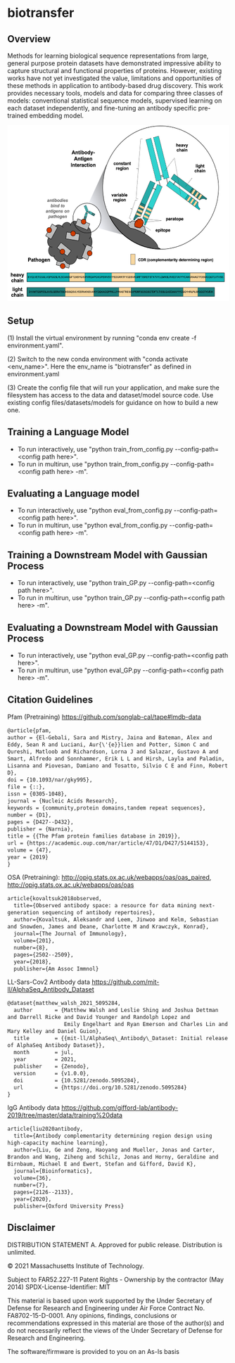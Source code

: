 # biotransfer

## Overview
Methods for learning biological sequence representations from large, general purpose protein datasets have demonstrated impressive ability to capture structural and functional properties of proteins. However, existing works have not yet investigated the value, limitations and opportunities of these methods in application to antibody-based drug discovery. This work provides necessary tools, models and data for comparing three classes of models: conventional statistical sequence models, supervised learning on each dataset independently, and fine-tuning an antibody specific pre-trained embedding model. 

<img src="https://github.com/AIforGreatGood/biotransfer/blob/test/images/antibody_edited.png" width="600" height="400">

## Setup
(1) Install the virtual environment by running "conda env create -f environment.yaml".  

(2) Switch to the new conda environment with "conda activate <env_name>". Here the env_name is "biotransfer" as defined in environment.yaml

(3) Create the config file that will run your application, and make sure the filesystem has access to the data and dataset/model source code. Use existing config files/datasets/models for guidance on how to build a new one. 

## Training a Language Model
- To run interactively, use "python train_from_config.py --config-path=\<config path here\>".  
- To run in multirun, use "python train_from_config.py --config-path=\<config path here\> -m".  
  
## Evaluating a Language model
- To run interactively, use "python eval_from_config.py --config-path=\<config path here\>".  
- To run in multirun, use "python eval_from_config.py --config-path=\<config path here\> -m". 

## Training a Downstream Model with Gaussian Process
- To run interactively, use "python train_GP.py --config-path=\<config path here\>".  
- To run in multirun, use "python train_GP.py --config-path=\<config path here\> -m". 

## Evaluating a Downstream Model with Gaussian Process
- To run interactively, use "python eval_GP.py --config-path=\<config path here\>".  
- To run in multirun, use "python eval_GP.py --config-path=\<config path here\> -m". 

## Citation Guidelines

Pfam (Pretraining) https://github.com/songlab-cal/tape#lmdb-data
```
@article{pfam,
author = {El-Gebali, Sara and Mistry, Jaina and Bateman, Alex and Eddy, Sean R and Luciani, Aur{\'{e}}lien and Potter, Simon C and Qureshi, Matloob and Richardson, Lorna J and Salazar, Gustavo A and Smart, Alfredo and Sonnhammer, Erik L L and Hirsh, Layla and Paladin, Lisanna and Piovesan, Damiano and Tosatto, Silvio C E and Finn, Robert D},
doi = {10.1093/nar/gky995},
file = {::},
issn = {0305-1048},
journal = {Nucleic Acids Research},
keywords = {community,protein domains,tandem repeat sequences},
number = {D1},
pages = {D427--D432},
publisher = {Narnia},
title = {{The Pfam protein families database in 2019}},
url = {https://academic.oup.com/nar/article/47/D1/D427/5144153},
volume = {47},
year = {2019}
}
```

OSA (Pretraining): http://opig.stats.ox.ac.uk/webapps/oas/oas_paired, http://opig.stats.ox.ac.uk/webapps/oas/oas
```
article{kovaltsuk2018observed,
  title={Observed antibody space: a resource for data mining next-generation sequencing of antibody repertoires},
  author={Kovaltsuk, Aleksandr and Leem, Jinwoo and Kelm, Sebastian and Snowden, James and Deane, Charlotte M and Krawczyk, Konrad},
  journal={The Journal of Immunology},
  volume={201},
  number={8},
  pages={2502--2509},
  year={2018},
  publisher={Am Assoc Immnol}
```

LL-Sars-Cov2 Antibody data https://github.com/mit-ll/AlphaSeq_Antibody_Dataset
```
@dataset{matthew_walsh_2021_5095284,
  author       = {Matthew Walsh and Leslie Shing and Joshua Dettman and Darrell Ricke and David Younger and Randolph Lopez and
                  Emily Engelhart and Ryan Emerson and Charles Lin and Mary Kelley and Daniel Guion},
  title        = {{mit-ll/AlphaSeq\_Antibody\_Dataset: Initial release of AlphaSeq Antibody Dataset}},
  month        = jul,
  year         = 2021,
  publisher    = {Zenodo},
  version      = {v1.0.0},
  doi          = {10.5281/zenodo.5095284},
  url          = {https://doi.org/10.5281/zenodo.5095284}
}
```

IgG Antibody data https://github.com/gifford-lab/antibody-2019/tree/master/data/training%20data
```
article{liu2020antibody,
  title={Antibody complementarity determining region design using high-capacity machine learning},
  author={Liu, Ge and Zeng, Haoyang and Mueller, Jonas and Carter, Brandon and Wang, Ziheng and Schilz, Jonas and Horny, Geraldine and Birnbaum, Michael E and Ewert, Stefan and Gifford, David K},
  journal={Bioinformatics},
  volume={36},
  number={7},
  pages={2126--2133},
  year={2020},
  publisher={Oxford University Press}
```

## Disclaimer

DISTRIBUTION STATEMENT A. Approved for public release. Distribution is unlimited.

© 2021 Massachusetts Institute of Technology.

Subject to FAR52.227-11 Patent Rights - Ownership by the contractor (May 2014)
SPDX-License-Identifier: MIT

This material is based upon work supported by the Under Secretary of Defense for Research and Engineering under Air Force Contract No. FA8702-15-D-0001. Any opinions, findings, conclusions or recommendations expressed in this material are those of the author(s) and do not necessarily reflect the views of the Under Secretary of Defense for Research and Engineering.

The software/firmware is provided to you on an As-Is basis
